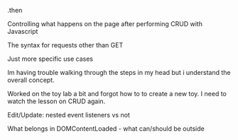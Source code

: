 .then



Controlling what happens on the page after performing CRUD with Javascript



The syntax for requests other than GET



Just more specific use cases


Im having trouble walking through the steps in my head but i understand the overall concept.


Worked on the toy lab a bit and forgot how to to create a new toy. I need to watch the lesson on CRUD again.


Edit/Update: nested event listeners vs not


What belongs in DOMContentLoaded - what can/should be outside
